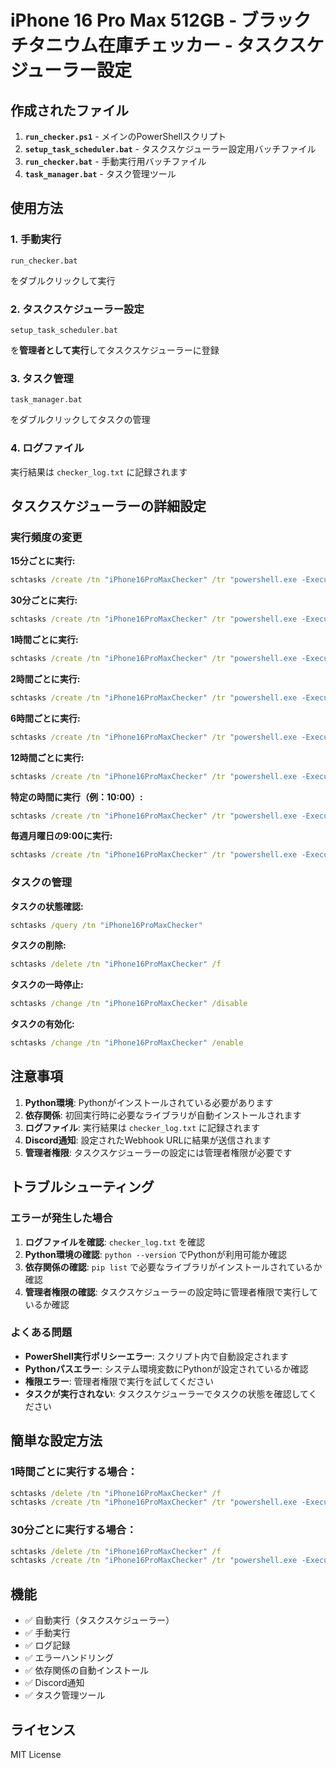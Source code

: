 # iPhone 16 Pro Max 512GB - ブラックチタニウム在庫チェッカー - タスクスケジューラー設定

## 作成されたファイル

1. **`run_checker.ps1`** - メインのPowerShellスクリプト
2. **`setup_task_scheduler.bat`** - タスクスケジューラー設定用バッチファイル
3. **`run_checker.bat`** - 手動実行用バッチファイル
4. **`task_manager.bat`** - タスク管理ツール

## 使用方法

### 1. 手動実行
```
run_checker.bat
```
をダブルクリックして実行

### 2. タスクスケジューラー設定
```
setup_task_scheduler.bat
```
を**管理者として実行**してタスクスケジューラーに登録

### 3. タスク管理
```
task_manager.bat
```
をダブルクリックしてタスクの管理

### 4. ログファイル
実行結果は `checker_log.txt` に記録されます

## タスクスケジューラーの詳細設定

### 実行頻度の変更

**15分ごとに実行:**
```cmd
schtasks /create /tn "iPhone16ProMaxChecker" /tr "powershell.exe -ExecutionPolicy Bypass -File \"%CD%\run_checker.ps1\"" /sc minute /mo 15 /f
```

**30分ごとに実行:**
```cmd
schtasks /create /tn "iPhone16ProMaxChecker" /tr "powershell.exe -ExecutionPolicy Bypass -File \"%CD%\run_checker.ps1\"" /sc minute /mo 30 /f
```

**1時間ごとに実行:**
```cmd
schtasks /create /tn "iPhone16ProMaxChecker" /tr "powershell.exe -ExecutionPolicy Bypass -File \"%CD%\run_checker.ps1\"" /sc minute /mo 60 /f
```

**2時間ごとに実行:**
```cmd
schtasks /create /tn "iPhone16ProMaxChecker" /tr "powershell.exe -ExecutionPolicy Bypass -File \"%CD%\run_checker.ps1\"" /sc minute /mo 120 /f
```

**6時間ごとに実行:**
```cmd
schtasks /create /tn "iPhone16ProMaxChecker" /tr "powershell.exe -ExecutionPolicy Bypass -File \"%CD%\run_checker.ps1\"" /sc minute /mo 360 /f
```

**12時間ごとに実行:**
```cmd
schtasks /create /tn "iPhone16ProMaxChecker" /tr "powershell.exe -ExecutionPolicy Bypass -File \"%CD%\run_checker.ps1\"" /sc minute /mo 720 /f
```

**特定の時間に実行（例：10:00）:**
```cmd
schtasks /create /tn "iPhone16ProMaxChecker" /tr "powershell.exe -ExecutionPolicy Bypass -File \"%CD%\run_checker.ps1\"" /sc daily /st 10:00 /f
```

**毎週月曜日の9:00に実行:**
```cmd
schtasks /create /tn "iPhone16ProMaxChecker" /tr "powershell.exe -ExecutionPolicy Bypass -File \"%CD%\run_checker.ps1\"" /sc weekly /d MON /st 09:00 /f
```

### タスクの管理

**タスクの状態確認:**
```cmd
schtasks /query /tn "iPhone16ProMaxChecker"
```

**タスクの削除:**
```cmd
schtasks /delete /tn "iPhone16ProMaxChecker" /f
```

**タスクの一時停止:**
```cmd
schtasks /change /tn "iPhone16ProMaxChecker" /disable
```

**タスクの有効化:**
```cmd
schtasks /change /tn "iPhone16ProMaxChecker" /enable
```

## 注意事項

1. **Python環境**: Pythonがインストールされている必要があります
2. **依存関係**: 初回実行時に必要なライブラリが自動インストールされます
3. **ログファイル**: 実行結果は `checker_log.txt` に記録されます
4. **Discord通知**: 設定されたWebhook URLに結果が送信されます
5. **管理者権限**: タスクスケジューラーの設定には管理者権限が必要です

## トラブルシューティング

### エラーが発生した場合

1. **ログファイルを確認**: `checker_log.txt` を確認
2. **Python環境の確認**: `python --version` でPythonが利用可能か確認
3. **依存関係の確認**: `pip list` で必要なライブラリがインストールされているか確認
4. **管理者権限の確認**: タスクスケジューラーの設定時に管理者権限で実行しているか確認

### よくある問題

- **PowerShell実行ポリシーエラー**: スクリプト内で自動設定されます
- **Pythonパスエラー**: システム環境変数にPythonが設定されているか確認
- **権限エラー**: 管理者権限で実行を試してください
- **タスクが実行されない**: タスクスケジューラーでタスクの状態を確認してください

## 簡単な設定方法

### 1時間ごとに実行する場合：
```cmd
schtasks /delete /tn "iPhone16ProMaxChecker" /f
schtasks /create /tn "iPhone16ProMaxChecker" /tr "powershell.exe -ExecutionPolicy Bypass -File \"%CD%\run_checker.ps1\"" /sc minute /mo 60 /f
```

### 30分ごとに実行する場合：
```cmd
schtasks /delete /tn "iPhone16ProMaxChecker" /f
schtasks /create /tn "iPhone16ProMaxChecker" /tr "powershell.exe -ExecutionPolicy Bypass -File \"%CD%\run_checker.ps1\"" /sc minute /mo 30 /f
```

## 機能

- ✅ 自動実行（タスクスケジューラー）
- ✅ 手動実行
- ✅ ログ記録
- ✅ エラーハンドリング
- ✅ 依存関係の自動インストール
- ✅ Discord通知
- ✅ タスク管理ツール

## ライセンス

MIT License
